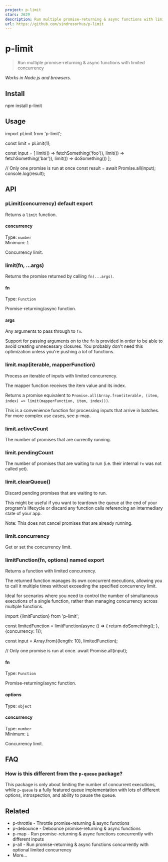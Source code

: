 ```yaml
---
project: p-limit
stars: 2629
description: Run multiple promise-returning & async functions with limited concurrency
url: https://github.com/sindresorhus/p-limit
---
```


p-limit
=======

> Run multiple promise-returning & async functions with limited concurrency

_Works in Node.js and browsers._

Install
-------

npm install p-limit

Usage
-----

import pLimit from 'p-limit';

const limit \= pLimit(1);

const input \= \[
	limit(() \=> fetchSomething('foo')),
	limit(() \=> fetchSomething('bar')),
	limit(() \=> doSomething())
\];

// Only one promise is run at once
const result \= await Promise.all(input);
console.log(result);

API
---

### pLimit(concurrency) default export

Returns a `limit` function.

#### concurrency

Type: `number`  
Minimum: `1`

Concurrency limit.

### limit(fn, ...args)

Returns the promise returned by calling `fn(...args)`.

#### fn

Type: `Function`

Promise-returning/async function.

#### args

Any arguments to pass through to `fn`.

Support for passing arguments on to the `fn` is provided in order to be able to avoid creating unnecessary closures. You probably don't need this optimization unless you're pushing a _lot_ of functions.

### limit.map(iterable, mapperFunction)

Process an iterable of inputs with limited concurrency.

The mapper function receives the item value and its index.

Returns a promise equivalent to `Promise.all(Array.from(iterable, (item, index) => limit(mapperFunction, item, index)))`.

This is a convenience function for processing inputs that arrive in batches. For more complex use cases, see p-map.

### limit.activeCount

The number of promises that are currently running.

### limit.pendingCount

The number of promises that are waiting to run (i.e. their internal `fn` was not called yet).

### limit.clearQueue()

Discard pending promises that are waiting to run.

This might be useful if you want to teardown the queue at the end of your program's lifecycle or discard any function calls referencing an intermediary state of your app.

Note: This does not cancel promises that are already running.

### limit.concurrency

Get or set the concurrency limit.

### limitFunction(fn, options) named export

Returns a function with limited concurrency.

The returned function manages its own concurrent executions, allowing you to call it multiple times without exceeding the specified concurrency limit.

Ideal for scenarios where you need to control the number of simultaneous executions of a single function, rather than managing concurrency across multiple functions.

import {limitFunction} from 'p-limit';

const limitedFunction \= limitFunction(async () \=> {
	return doSomething();
}, {concurrency: 1});

const input \= Array.from({length: 10}, limitedFunction);

// Only one promise is run at once.
await Promise.all(input);

#### fn

Type: `Function`

Promise-returning/async function.

#### options

Type: `object`

#### concurrency

Type: `number`  
Minimum: `1`

Concurrency limit.

FAQ
---

### How is this different from the `p-queue` package?

This package is only about limiting the number of concurrent executions, while `p-queue` is a fully featured queue implementation with lots of different options, introspection, and ability to pause the queue.

Related
-------

-   p-throttle - Throttle promise-returning & async functions
-   p-debounce - Debounce promise-returning & async functions
-   p-map - Run promise-returning & async functions concurrently with different inputs
-   p-all - Run promise-returning & async functions concurrently with optional limited concurrency
-   More…
